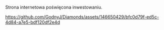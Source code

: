 Strona internetowa poświęcona inwestowaniu.


https://github.com/GodnyJ/Diamonds/assets/146650429/bfc0d79f-ed5c-4d84-a7e5-bdf120df2e4d


